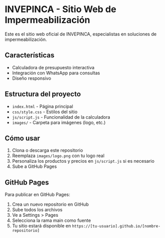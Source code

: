# INVEPINCA - Sitio Web de Impermeabilización

Este es el sitio web oficial de INVEPINCA, especialistas en soluciones de impermeabilización.

## Características

- Calculadora de presupuesto interactiva
- Integración con WhatsApp para consultas
- Diseño responsivo

## Estructura del proyecto

- `index.html` - Página principal
- `css/style.css` - Estilos del sitio
- `js/script.js` - Funcionalidad de la calculadora
- `images/` - Carpeta para imágenes (logo, etc.)

## Cómo usar

1. Clona o descarga este repositorio
2. Reemplaza `images/logo.png` con tu logo real
3. Personaliza los productos y precios en `js/script.js` si es necesario
4. Sube a GitHub Pages

## GitHub Pages

Para publicar en GitHub Pages:

1. Crea un nuevo repositorio en GitHub
2. Sube todos los archivos
3. Ve a Settings > Pages
4. Selecciona la rama main como fuente
5. Tu sitio estará disponible en `https://[tu-usuario].github.io/[nombre-repositorio]`
